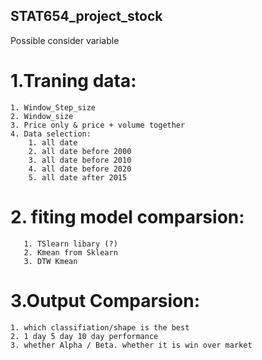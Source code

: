 ## STAT654_project_stock

Possible consider variable 

# 1.Traning data:
    1. Window_Step_size
    2. Window_size
    3. Price only & price + volume together 
    4. Data selection:
        1. all date   
        2. all date before 2000
        3. all date before 2010
        4. all date before 2020
        5. all date after 2015

# 2. fiting model comparsion:
       1. TSlearn libary (?)
       2. Kmean from Sklearn
       3. DTW Kmean

# 3.Output Comparsion:
    1. which classifiation/shape is the best 
    2. 1 day 5 day 10 day performance 
    3. whether Alpha / Beta. whether it is win over market  



